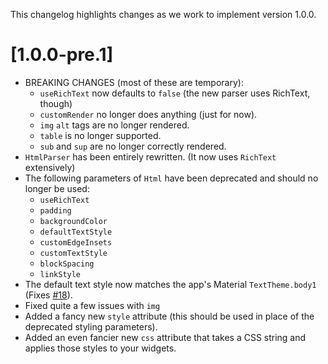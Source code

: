 This changelog highlights changes as we work to implement version 1.0.0.


# [1.0.0-pre.1]
* BREAKING CHANGES (most of these are temporary):
  * `useRichText` now defaults to `false` (the new parser uses RichText, though)
  * `customRender` no longer does anything (just for now). 
  * `img` `alt` tags are no longer rendered.
  * `table` is no longer supported.
  * `sub` and `sup` are no longer correctly rendered.
* `HtmlParser` has been entirely rewritten. (It now uses `RichText` extensively)
* The following parameters of `Html` have been deprecated and should no longer be used:
  * `useRichText`
  * `padding`
  * `backgroundColor`
  * `defaultTextStyle`
  * `customEdgeInsets`
  * `customTextStyle`
  * `blockSpacing`
  * `linkStyle`
* The default text style now matches the app's Material `TextTheme.body1` (Fixes [#18](https://github.com/Sub6Resources/flutter_html/issues/18)).
* Fixed quite a few issues with `img`
* Added a fancy new `style` attribute (this should be used in place of the deprecated styling parameters).
* Added an even fancier new `css` attribute that takes a CSS string and applies those styles to your widgets.
 

